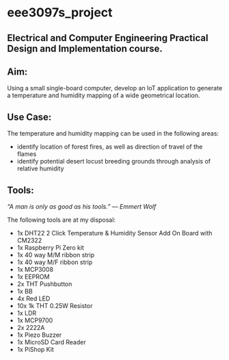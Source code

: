 # eee3097s_project

## Electrical and Computer Engineering Practical Design and Implementation course.

## Aim:
Using a small single-board computer, develop an IoT application to generate a temperature and humidity mapping of a wide geometrical location.

## Use Case:
The temperature and humidity mapping can be used in the following areas:
- identify location of forest fires, as well as direction of travel of the flames
- identify potential desert locust breeding grounds through analysis of relative humidity

## Tools:
*“A man is only as good as his tools.”  ― Emmert Wolf*

The following tools are at my disposal:
- 1x DHT22 2 Click Temperature & Humidity Sensor Add On Board with CM2322
- 1x Raspberry Pi Zero kit
- 1x 40 way M/M ribbon strip
- 1x 40 way M/F ribbon strip
- 1x MCP3008
- 1x EEPROM
- 2x THT Pushbutton
- 1x BB
- 4x Red LED
- 10x 1k THT 0.25W Resistor
- 1x LDR
- 1x MCP9700
- 2x 2222A
- 1x Piezo Buzzer
- 1x MicroSD Card Reader
- 1x PiShop Kit
